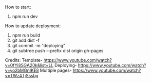 How to start:
1. npm run dev

How to update deployment:
1. npm run build
2. git add dist -f
3. git commit -m "deploying"
4. git subtree push --prefix dist origin gh-pages

Credits: 
Template- https://www.youtube.com/watch?v=0fYi8SGA20k&list=LL
Deploying- https://www.youtube.com/watch?v=yo2bMGnIKE8
Multiple pages- https://www.youtube.com/watch?v=TWz4TjSssbg
